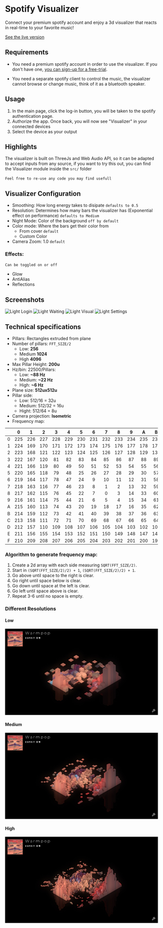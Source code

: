 # Spotify Visualizer

Connect your premium spotify account and enjoy a 3d visualizer that reacts in real-time to your favorite music!

[See the live version](https://dpalmer.in/spotify-visualizer)

## Requirements

- You need a premium spotify account in order to use the visualizer. If you don't have one, [you can sign-up for a free-trial](https://spotify.com).

- You need a separate spotify client to control the music, the visualizer cannot browse or change music, think of it as a bluetooth speaker.

## Usage

1. In the main page, click the log-in button, you will be taken to the spotify authentication page.
2. Authorize the app. Once back, you will now see "Visualizer" in your connected devices
3. Select the device as your output

## Highlights

The visualizer is built on ThreeJs and Web Audio API, so it can be adapted to accept inputs from any source, if you want to try this out, you can find the Visualizer module inside the `src/` folder

`Feel free to re-use any code you may find usefull`

## Visualizer Configuration

- Smoothing: How long energy takes to disipate `defaults to 0.5`
- Resolution: Determines how many bars the visualizer has (Exponential effect on performance) `defaults to Medium`
- Night Mode: Color of the background `off by default`
- Color mode: Where the bars get their color from
    - From cover `default` 
    - Custom Color 
- Camera Zoom: 1.0 `default`

### Effects:
`Can be toggled on or off`
- Glow
- AntiAlias
- Reflections

## Screenshots
![Light Login](https://dpalmer.in/spotify-visualizer/imgs/Light_Login.jpg "Light Login")
![Light Waiting](https://dpalmer.in/spotify-visualizer/imgs/Light_Waiting.jpg "Light Waiting")
![Light Visual](https://dpalmer.in/spotify-visualizer/imgs/Light_Visual.jpg "Light Visual")
![Light Settings](https://dpalmer.in/spotify-visualizer/imgs/Light_Settings.jpg "Light Settings")

## Technical specifications

- Pillars: Rectangles extruded from plane
- Number of pillars: `FFT_SIZE/2`
    - Low: **256**
    - Medium **1024**
    - High **4096**
- Max Pillar Height: **200u**
- Hz/bin: 22500/Pillars:
    - Low: **~88 Hz**
    - Medium: **~22 Hz**
    - High: **~6 Hz**
- Plane size: **512ux512u**
- Pillar side:
    - Low: 512/16 = 32u
    - Medium: 512/32 = 16u
    - Hight: 512/64 = 8u
- Camera projection: **Isometric**
- Frequency map:

|   |  0  |  1  |  2  |  3  |  4  |  5  |  6  |  7  |  8  |  9  |  A  |  B  |  C  |  D  |  E  |  F  |
|:-:|:---:|:---:|:---:|:---:|:---:|:---:|:---:|:---:|:---:|:---:|:---:|:---:|:---:|:---:|:---:|:---:|
| 0 | 225 | 226 | 227 | 228 | 229 | 230 | 231 | 232 | 233 | 234 | 235 | 236 | 237 | 238 | 239 | 240 |
| 1 | 224 | 169 | 170 | 171 | 172 | 173 | 174 | 175 | 176 | 177 | 178 | 179 | 180 | 181 | 182 | 241 |
| 2 | 223 | 168 | 121 | 122 | 123 | 124 | 125 | 126 | 127 | 128 | 129 | 130 | 131 | 132 | 183 | 242 |
| 3 | 222 | 167 | 120 |  81 |  82 |  83 |  84 |  85 |  86 |  87 |  88 |  89 |  90 | 133 | 184 | 243 |
| 4 | 221 | 166 | 119 |  80 |  49 |  50 |  51 |  52 |  53 |  54 |  55 |  56 |  91 | 134 | 185 | 244 |
| 5 | 220 | 165 | 118 |  79 |  48 |  25 |  26 |  27 |  28 |  29 |  30 |  57 |  92 | 135 | 186 | 245 |
| 6 | 219 | 164 | 117 |  78 |  47 |  24 |  9  |  10 |  11 |  12 |  31 |  58 |  93 | 136 | 187 | 246 |
| 7 | 218 | 163 | 116 |  77 |  46 |  23 |  8  |  1  |  2  |  13 |  32 |  59 |  94 | 137 | 188 | 247 |
| 8 | 217 | 162 | 115 |  76 |  45 |  22 |  7  |  0  |  3  |  14 |  33 |  60 |  95 | 138 | 189 | 248 |
| 9 | 216 | 161 | 114 |  75 |  44 |  21 |  6  |  5  |  4  |  15 |  34 |  61 |  96 | 139 | 190 | 249 |
| A | 215 | 160 | 113 |  74 |  43 |  20 |  19 |  18 |  17 |  16 |  35 |  62 |  97 | 140 | 191 | 250 |
| B | 214 | 159 | 112 |  73 |  42 |  41 |  40 |  39 |  38 |  37 |  36 |  63 |  98 | 141 | 192 | 251 |
| C | 213 | 158 | 111 |  72 |  71 |  70 |  69 |  68 |  67 |  66 |  65 |  64 |  99 | 142 | 193 | 252 |
| D | 212 | 157 | 110 | 109 | 108 | 107 | 106 | 105 | 104 | 103 | 102 | 101 | 100 | 143 | 194 | 253 |
| E | 211 | 156 | 155 | 154 | 153 | 152 | 151 | 150 | 149 | 148 | 147 | 146 | 145 | 144 | 195 | 254 |
| F | 210 | 209 | 208 | 207 | 206 | 205 | 204 | 203 | 202 | 201 | 200 | 199 | 198 | 197 | 196 | 255 |

### Algorithm to generate frequency map:
1. Create a 2d array with each side measuring `SQRT(FFT_SIZE/2)`.
2. Start in `(SQRT(FFT_SIZE/2)/2) + 1`, `(SQRT(FFT_SIZE/2)/2) + 1`.
3. Go above until space to the right is clear.
4. Go right until space below is clear.
5. Go down until space at the left is clear.
6. Go left until space above is clear.
7. Repeat 3-6 until no space is empty.

### Different Resolutions

#### Low

![Low Resolution](https://raw.githubusercontent.com/Dpalme/spotify-visualizer/main/imgs/Low_Res.jpg "Low resolution")

#### Medium
![Medium Resolution](https://raw.githubusercontent.com/Dpalme/spotify-visualizer/main/imgs/Med_Res.jpg "Medium resolution")

#### High
![High Resolution](https://raw.githubusercontent.com/Dpalme/spotify-visualizer/main/imgs/High_Res.jpg "High resolution")
